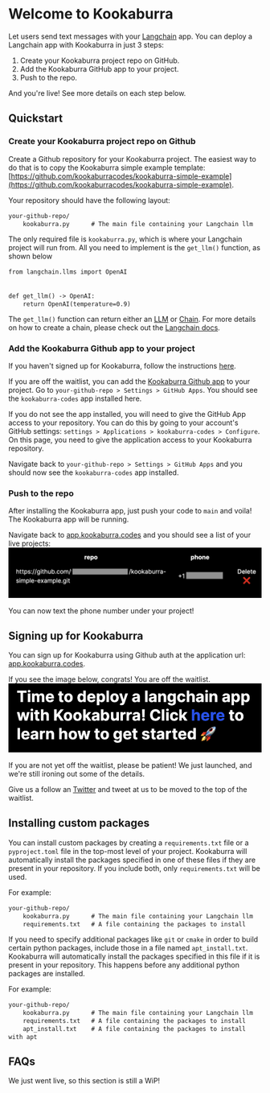 # Welcome to Kookaburra

Let users send text messages with your [Langchain](https://langchain.readthedocs.io/en/latest/) app. You can deploy a Langchain app with Kookaburra in just 3 steps:

1. Create your Kookaburra project repo on GitHub.
2. Add the Kookaburra GitHub app to your project.
3. Push to the repo.

And you're live! See more details on each step below.

## Quickstart

### Create your Kookaburra project repo on Github
Create a Github repository for your Kookaburra project. The easiest way to do that is to copy the Kookaburra simple example template: [https://github.com/kookaburracodes/kookaburra-simple-example](https://github.com/kookaburracodes/kookaburra-simple-example).

Your repository should have the following layout:

    your-github-repo/
        kookaburra.py      # The main file containing your Langchain llm

The only required file is `kookaburra.py`, which is where your Langchain project will run from. All you need to implement is the `get_llm()` function, as shown below

```
from langchain.llms import OpenAI


def get_llm() -> OpenAI:
    return OpenAI(temperature=0.9)
```

The `get_llm()` function can return either an [LLM](https://langchain.readthedocs.io/en/latest/modules/llms.html) or [Chain](https://langchain.readthedocs.io/en/latest/modules/chains.html). For more details on how to create a chain, please check out the [Langchain docs](https://langchain.readthedocs.io/en/latest/).

### Add the Kookaburra Github app to your project
If you haven't signed up for Kookaburra, follow the instructions [here](#signing-up-for-kookaburra).

If you are off the waitlist, you can add the [Kookaburra Github app](https://github.com/apps/kookaburra-codes) to your project. Go to `your-github-repo > Settings > GitHub Apps`. You should see the `kookaburra-codes` app installed here.

If you do not see the app installed, you will need to give the GitHub App access to your repository. You can do this by going to your account's GitHub settings: `settings > Applications > kookaburra-codes > Configure`. On this page, you need to give the application access to your Kookaburra repository.

Navigate back to `your-github-repo > Settings > GitHub Apps` and you should now see the `kookaburra-codes` app installed.

### Push to the repo
After installing the Kookaburra app, just push your code to `main` and voila! The Kookaburra app will be running.

Navigate back to [app.kookaburra.codes](https://app.kookaburra.codes) and you should see a list of your live projects:
![Screenshot](img/projects.png)

You can now text the phone number under your project!


## Signing up for Kookaburra
You can sign up for Kookaburra using Github auth at the application url: [app.kookaburra.codes](https://app.kookaburra.codes).

If you see the image below, congrats! You are off the waitlist.
![Screenshot](img/login-success.png)

If you are not yet off the waitlist, please be patient! We just launched, and we're still ironing out some of the details.

Give us a follow an [Twitter](https://twitter.com/Kookaburracodes) and tweet at us to be moved to the top of the waitlist.


## Installing custom packages

You can install custom packages by creating a `requirements.txt` file or a `pyproject.toml` file in the top-most level of your project. Kookaburra will automatically install the packages specified in one of these files if they are present in your repository. If you include both, only `requirements.txt` will be used.

For example:

    your-github-repo/
        kookaburra.py      # The main file containing your Langchain llm
        requirements.txt   # A file containing the packages to install

If you need to specify additional packages like `git` or `cmake` in order to build certain python packages, include those in a file named `apt_install.txt`. Kookaburra will automatically install the packages specified in this file if it is present in your repository. This happens before any additional python packages are installed.

For example:

    your-github-repo/
        kookaburra.py      # The main file containing your Langchain llm
        requirements.txt   # A file containing the packages to install
        apt_install.txt    # A file containing the packages to install with apt

## FAQs
We just went live, so this section is still a WiP!
